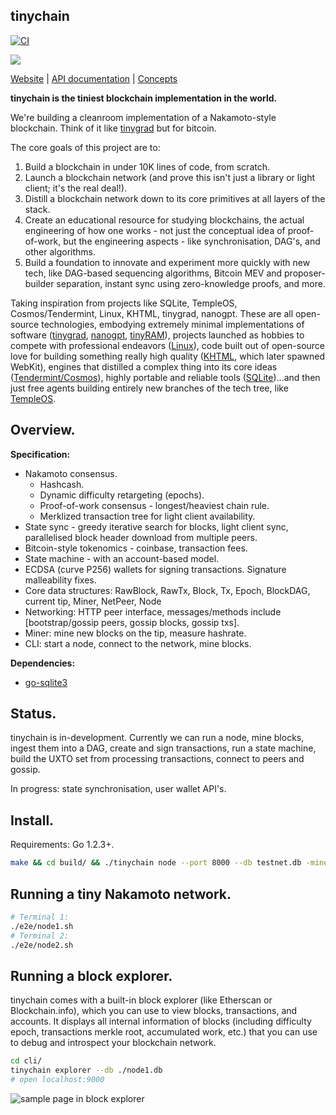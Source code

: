 ## tinychain

[![CI](https://github.com/tinychainorg/tinychain/actions/workflows/go.yml/badge.svg)](https://github.com/tinychainorg/tinychain/actions/workflows/go.yml)

![](./explorer/assets/logo.png)

[Website](https://www.tinycha.in) | [API documentation](https://pkg.go.dev/github.com/tinychainorg/tinychain) | [Concepts](./docs/concepts.md)

**tinychain is the tiniest blockchain implementation in the world.**

We're building a cleanroom implementation of a Nakamoto-style blockchain. Think of it like [tinygrad](https://github.com/tinygrad/tinygrad) but for bitcoin.

The core goals of this project are to:

 1. Build a blockchain in under 10K lines of code, from scratch.
 2. Launch a blockchain network (and prove this isn't just a library or light client; it's the real deal!).
 3. Distill a blockchain network down to its core primitives at all layers of the stack. 
 4. Create an educational resource for studying blockchains, the actual engineering of how one works - not just the conceptual idea of proof-of-work, but the engineering aspects - like synchronisation, DAG's, and other algorithms. 
 5. Build a foundation to innovate and experiment more quickly with new tech, like DAG-based sequencing algorithms, Bitcoin MEV and proposer-builder separation, instant sync using zero-knowledge proofs, and more.

Taking inspiration from projects like SQLite, TempleOS, Cosmos/Tendermint, Linux, KHTML, tinygrad, nanogpt. These are all open-source technologies, embodying extremely minimal implementations of software ([tinygrad](https://github.com/tinygrad/tinygrad), [nanogpt](https://github.com/karpathy/nanoGPT), [tinyRAM](https://hackernoon.com/tiny-ram-review-architecture-design-and-assembly-instructions)), projects launched as hobbies to compete with professional endeavors ([Linux](https://en.wikipedia.org/wiki/History_of_Linux#The_creation_of_Linux)), code built out of open-source love for building something really high quality ([KHTML](https://en.wikipedia.org/wiki/WebKit), which later spawned WebKit), engines that distilled a complex thing into its core ideas ([Tendermint/Cosmos](https://tendermint.com/core/)), highly portable and reliable tools ([SQLite](https://www.sqlite.org))...and then just free agents building entirely new branches of the tech tree, like [TempleOS](https://en.wikipedia.org/wiki/TempleOS).

## Overview.

**Specification:**

 * Nakamoto consensus.
   * Hashcash.
   * Dynamic difficulty retargeting (epochs).
   * Proof-of-work consensus - longest/heaviest chain rule.
   * Merklized transaction tree for light client availability.
 * State sync - greedy iterative search for blocks, light client sync, parallelised block header download from multiple peers.
 * Bitcoin-style tokenomics - coinbase, transaction fees.
 * State machine - with an account-based model.
 * ECDSA (curve P256) wallets for signing transactions. Signature malleability fixes.
 * Core data structures: RawBlock, RawTx, Block, Tx, Epoch, BlockDAG, current tip, Miner, NetPeer, Node
 * Networking: HTTP peer interface, messages/methods include [bootstrap/gossip peers, gossip blocks, gossip txs].
 * Miner: mine new blocks on the tip, measure hashrate.
 * CLI: start a node, connect to the network, mine blocks.

**Dependencies:**

 * [go-sqlite3](https://github.com/mattn/go-sqlite3?tab=readme-ov-file)

## Status.

tinychain is in-development. Currently we can run a node, mine blocks, ingest them into a DAG, create and sign transactions, run a state machine, build the UXTO set from processing transactions, connect to peers and gossip.

In progress: state synchronisation, user wallet API's.

## Install.

Requirements: Go 1.2.3+.

```sh
make && cd build/ && ./tinychain node --port 8000 --db testnet.db -mine
```

## Running a tiny Nakamoto network.

```sh
# Terminal 1:
./e2e/node1.sh
# Terminal 2:
./e2e/node2.sh
```

## Running a block explorer.

tinychain comes with a built-in block explorer (like Etherscan or Blockchain.info), which you can use to view blocks, transactions, and accounts. It displays all internal information of blocks (including difficulty epoch, transactions merkle root, accumulated work, etc.) that you can use to debug and introspect your blockchain network.

```sh
cd cli/
tinychain explorer --db ./node1.db
# open localhost:9000
```

![sample page in block explorer](docs/block-explorer/353631856-57d80f67-5752-40a1-be0e-12dcac5c8a10.png)
